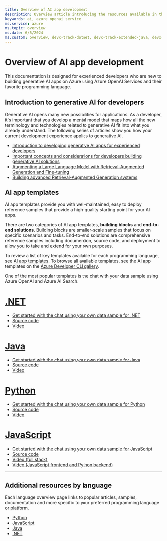 ```yaml
---
title: Overview of AI app development
description: Overview article introducing the resources available in this content area, and how to get started integrating generative AI into applications.
keywords: ai, azure openai service
ms.service: azure
ms.topic: overview
ms.date: 6/5/2024
ms.custom: overview, devx-track-dotnet, devx-track-extended-java, devx-track-js, devx-track-python, build-2024-intelligent-apps
---
```


# Overview of AI app development

This documentation is designed for experienced developers who are new to building generative AI apps on Azure using Azure OpenAI Services and their favorite programming language.

## Introduction to generative AI for developers

Generative AI opens many new possibilities for applications. As a developer, it's important that you develop a mental model that maps how all the new terminology and technologies related to generative AI fit into what you already understand. The following series of articles show you how your current development experience applies to generative AI. 

* [Introduction to developing generative AI apps for experienced developers](./introduction-build-generative-ai-solutions.md)
* [Important concepts and considerations for developers building generative AI solutions](./gen-ai-concepts-considerations-developers.md)
* [Augmenting a Large Language Model with Retrieval-Augmented Generation and Fine-tuning](./augment-llm-rag-fine-tuning.md)
* [Building advanced Retrieval-Augmented Generation systems](./advanced-retrieval-augmented-generation.md)

## AI app templates

AI app templates provide you with well-maintained, easy to deploy reference samples that provide a high-quality starting point for your AI apps.

There are two categories of AI app templates, **building blocks** and **end-to-end solutions**. Building blocks are smaller-scale samples that focus on specific scenarios and tasks. End-to-end solutions are comprehensive reference samples including documention, source code, and deployment to allow you to take and extend for your own purposes.

To review a list of key templates available for each programming language, see [AI app templates](/azure/developer/ai/intelligent-app-templates). To browse all available templates, see the AI app templates on the [Azure Developer CLI gallery](https://aka.ms/ai-apps).

One of the most popular templates is the chat with your data sample using Azure OpenAI and Azure AI Search.

# [.NET](#tab/dotnet)

* [Get started with the chat using your own data sample for .NET](/dotnet/ai/get-started-app-chat-template?toc=/azure/developer/ai/toc.json&bc=/azure/developer/ai/breadcrumb/toc.json)
* [Source code](https://github.com/Azure-Samples/azure-search-openai-demo-csharp)
* [Video](https://aka.ms/azai/net/video)

# [Java](#tab/java)

* [Get started with the chat using your own data sample for Java](/azure/developer/java/ai/get-started-app-chat-template?toc=/azure/developer/ai/toc.json&bc=/azure/developer/ai/breadcrumb/toc.json)
* [Source code](https://github.com/Azure-Samples/azure-search-openai-demo-java)
* [Video](https://aka.ms/azai/java/video)

# [Python](#tab/python)

* [Get started with the chat using your own data sample for Python](/azure/developer/python/get-started-app-chat-template?toc=/azure/developer/ai/toc.json&bc=/azure/developer/ai/breadcrumb/toc.json)
* [Source code](https://github.com/Azure-Samples/azure-search-openai-demo)
* [Video](https://aka.ms/azai/py/video)

# [JavaScript](#tab/javascript)

* [Get started with the chat using your own data sample for JavaScript](/azure/developer/javascript/get-started-app-chat-template?toc=/azure/developer/ai/toc.json&bc=/azure/developer/ai/breadcrumb/toc.json)
* [Source code](https://github.com/Azure-Samples/azure-search-openai-javascript)
* [Video (full stack)](https://aka.ms/azai/js/video)
* [Video (JavaScript frontend and Python backend)](https://aka.ms/azai/js.py/video)

---

## Additional resources by language

Each language overview page links to popular articles, samples, documentation and more specific to your preferred programming language or platform.

- [Python](../python/azure-ai-for-python-developers.md?toc=/azure/developer/ai/toc.json&bc=/azure/developer/ai/breadcrumb/toc.json)
- [JavaScript](../javascript/azure-ai-for-javascript-developers.md?toc=/azure/developer/ai/toc.json&bc=/azure/developer/ai/breadcrumb/toc.json)
- [Java](../java/ai/azure-ai-for-java-developers.md?toc=/azure/developer/ai/toc.json&bc=/azure/developer/ai/breadcrumb/toc.json)
- [.NET](/dotnet/ai/azure-ai-for-dotnet-developers?toc=/azure/developer/ai/toc.json&bc=/azure/developer/ai/breadcrumb/toc.json)
